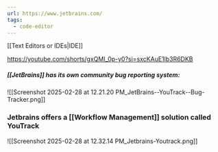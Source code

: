 ```yaml
---
url: https://www.jetbrains.com/
tags:
  - code-editor
---
```

[[Text Editors or IDEs|IDE]]

https://youtube.com/shorts/gxQMI_0p-y0?si=sxcKAuE1lb3R6DKB

##### [[JetBrains]] has its own community bug reporting system:
![[Screenshot 2025-02-28 at 12.21.20 PM_JetBrains--YouTrack--Bug-Tracker.png]]
### Jetbrains offers a [[Workflow Management]] solution called YouTrack
![[Screenshot 2025-02-28 at 12.32.14 PM_Jetbrains-Youtrack.png]]